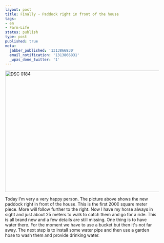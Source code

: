 ```yaml
---
layout: post
title: Finally - Paddock right in front of the house
tags:
- en
- Farm-Life
status: publish
type: post
published: true
meta:
  jabber_published: '1313866830'
  email_notification: '1313866831'
  _wpas_done_twitter: '1'
---
```

<img style="display:block;margin-left:auto;margin-right:auto;" src="http://stephanschwab.files.wordpress.com/2011/08/dsc_0184.jpg" alt="DSC 0184" title="DSC_0184.jpg" border="0" width="600" height="398" />

Today I'm very a very happy person. The picture above shows the new paddock right in front of the house. This is the first 2000 square meter piece. More will follow further to the right. Now I have my horse always in sight and just about 25 meters to walk to catch them and go for a ride. This is all brand new and a few details are still missing. One thing is to have water there. For the moment we have to use a bucket but then it's not far away. The next step is to install some water pipe and then use a garden hose to wash them and provide drinking water.
